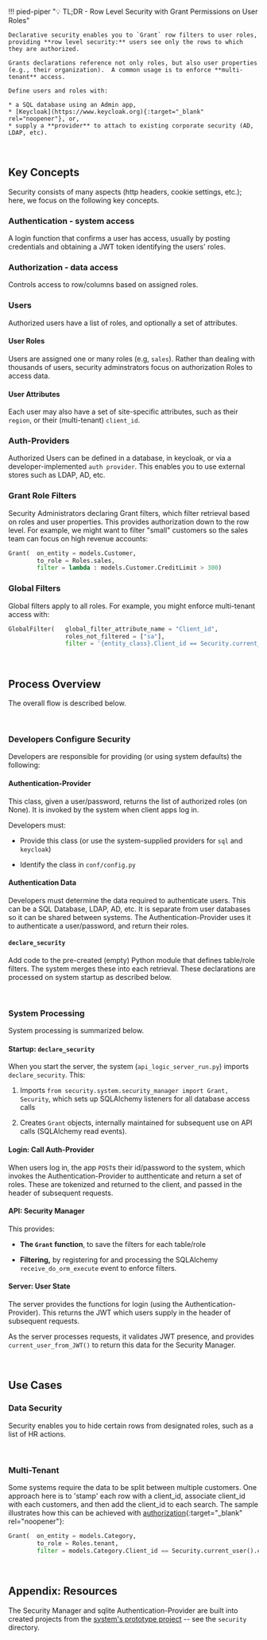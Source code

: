 !!! pied-piper ":bulb: TL;DR - Row Level Security with Grant Permissions on User Roles"

    Declarative security enables you to `Grant` row filters to user roles, providing **row level security:** users see only the rows to which they are authorized.  
    
    Grants declarations reference not only roles, but also user properties (e.g., their organization).  A common usage is to enforce **multi-tenant** access.

    Define users and roles with:
    
    * a SQL database using an Admin app,
    * [Keycloak](https://www.keycloak.org){:target="_blank" rel="noopener"}, or,
    * supply a **provider** to attach to existing corporate security (AD, LDAP, etc).

&nbsp;

## Key Concepts

Security consists of many aspects (http headers, cookie settings, etc.); here, we focus on the following key concepts.

### Authentication - system access

A login function that confirms a user has access, usually by posting credentials and obtaining a JWT token identifying the users' roles.

### Authorization - data access

Controls access to row/columns based on assigned roles.

### Users

Authorized users have a list of roles, and optionally a set of attributes.

#### User Roles

Users are assigned one or many roles (e.g, `sales`).  Rather than dealing with thousands of users, security adminstrators focus on authorization Roles to access data.

#### User Attributes

Each user may also have a set of site-specific attributes, such as their `region`, or their (multi-tenant) `client_id`.

### Auth-Providers

Authorized Users can be defined in a database, in keycloak, or via a developer-implemented ```auth provider```.  This enables you to use external stores such as LDAP, AD, etc.

### Grant Role Filters

Security Administrators declaring Grant filters, which filter retrieval based on roles and user properties.  This provides authorization down to the row level.  For example, we might want to filter "small" customers so the sales team can focus on high revenue accounts:

```python title='Focus Sales on high-revenue customers'
Grant(  on_entity = models.Customer,
        to_role = Roles.sales,
        filter = lambda : models.Customer.CreditLimit > 300)
```

### Global Filters

Global filters apply to all roles.  For example, you might enforce multi-tenant access with:

```python title='Global Filters apply to all roles'
GlobalFilter(   global_filter_attribute_name = "Client_id", 
                roles_not_filtered = ["sa"],
                filter = '{entity_class}.Client_id == Security.current_user().client_id')
```

&nbsp;

## Process Overview

The overall flow is described below.

&nbsp;

### Developers Configure Security

Developers are responsible for providing (or using system defaults) the following:

#### Authentication-Provider

This class, given a user/password, returns the list of authorized roles (on None).  It is invoked by the system when client apps log in.

Developers must:

* Provide this class (or use the system-supplied providers for `sql` and `keycloak`)

* Identify the class in `conf/config.py`

#### Authentication Data

Developers must determine the data required to authenticate users.  This can be a SQL Database, LDAP, AD, etc.  It is separate from user databases so it can be shared between systems.  The Authentication-Provider uses it to authenticate a user/password, and return their roles.

#### `declare_security`

Add code to the pre-created (empty) Python module that defines table/role filters.  The system merges these into each retrieval.  These declarations are processed on system startup as described below.

&nbsp;

### System Processing

System processing is summarized below.

#### Startup: `declare_security`

When you start the server, the system (`api_logic_server_run.py`) imports `declare_security`.  This:

1. Imports `from security.system.security_manager import Grant, Security`, which sets up SQLAlchemy listeners for all database access calls

2. Creates `Grant` objects, internally maintained for subsequent use on API calls (SQLAlchemy read events).

#### Login: Call Auth-Provider

When users log in, the app `POST`s their id/password to the system, which invokes the Authentication-Provider to autthenticate and return a set of roles.  These are tokenized and returned to the client, and passed in the header of subsequent requests.

#### API: Security Manager

This provides:

* __The `Grant` function__, to save the filters for each table/role

* __Filtering,__ by registering for and processing the SQLAlchemy `receive_do_orm_execute` event to enforce filters.

#### Server: User State

The server provides the functions for login (using the Authentication-Provider).  This returns the JWT which users supply in the header of subsequent requests.

As the server processes requests, it validates JWT presence, and provides `current_user_from_JWT()` to return this data for the Security Manager.

&nbsp;

## Use Cases

### Data Security

Security enables you to hide certain rows from designated roles, such as a list of HR actions.

&nbsp;

### Multi-Tenant

Some systems require the data to be split between multiple customers.  One approach here is to 'stamp' each row with a client_id, associate client_id with each customers, and then add the client_id to each search.  The sample illustrates how this can be achieved with [authorization](Security-Authorization.md){:target="_blank" rel="noopener"}:

```python
Grant(  on_entity = models.Category,
        to_role = Roles.tenant,
        filter = models.Category.Client_id == Security.current_user().client_id)  # User table attributes
```


&nbsp;

## Appendix: Resources

The Security Manager and sqlite Authentication-Provider are built into created projects from the [system's prototype project](https://github.com/valhuber/ApiLogicServer/tree/main/api_logic_server_cli/project_prototype) -- see the `security` directory.
